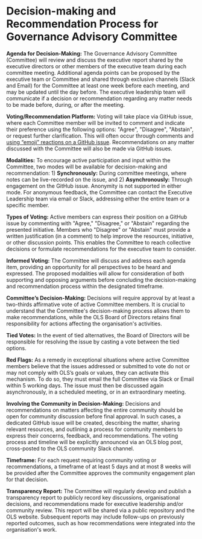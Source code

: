 # Decision-making and Recommendation Process for Governance Advisory Committee

**Agenda for Decision-Making:** The Governance Advisory Committee (Committee) will review and discuss the executive report shared by the executive directors or other members of the executive team during each committee meeting. Additional agenda points can be proposed by the executive team or Committee and shared through exclusive channels (Slack and Email) for the Committee at least one week before each meeting, and may be updated until the day before. The executive leadership team will communicate if a decision or recommendation regarding any matter needs to be made before, during, or after the meeting.

**Voting/Recommendation Platform:** Voting will take place via GitHub issue, where each Committee member will be invited to comment and indicate their preference using the following options: "Agree", "Disagree", "Abstain", or request further clarification. This will often occur through comments and [using “emoji” reactions on a GitHub issue](https://github.blog/news-insights/product-news/add-reactions-to-pull-requests-issues-and-comments/). Recommendations on any matter discussed with the Committee will also be made via GitHub issues.

**Modalities:** To encourage active participation and input within the Committee, two modes will be available for decision-making and recommendation: 1) **Synchronously:** During committee meetings, where notes can be live-recorded on the issue, and 2) **Asynchronously:** Through engagement on the GitHub issue.
Anonymity is not supported in either mode. For anonymous feedback, the Committee can contact the Executive Leadership team via email or Slack, addressing either the entire team or a specific member.

**Types of Voting:** Active members can express their position on a GitHub issue by commenting with "Agree," "Disagree," or "Abstain" regarding the presented initiative. Members who "Disagree" or "Abstain" must provide a written justification (in a comment) to help improve the resources, initiative, or other discussion points. This enables the Committee to reach collective decisions or formulate recommendations for the executive team to consider.

**Informed Voting:** The Committee will discuss and address each agenda item, providing an opportunity for all perspectives to be heard and expressed. The proposed modalities will allow for consideration of both supporting and opposing arguments before concluding the decision-making and recommendation process within the designated timeframe.

**Committee’s Decision-Making:** Decisions will require approval by at least a two-thirds affirmative vote of active Committee members. It is crucial to understand that the Committee's decision-making process allows them to make recommendations, while the OLS Board of Directors retains final responsibility for actions affecting the organisation's activities.

**Tied Votes:** In the event of tied alternatives, the Board of Directors will be responsible for resolving the issue by casting a vote between the tied options.

**Red Flags:** As a remedy in exceptional situations where active Committee members believe that the issues addressed or submitted to vote do not or may not comply with OLS’s goals or values, they can activate this mechanism. To do so, they must email the full Committee via Slack or Email within 5 working days. The issue must then be discussed again asynchronously, in a scheduled meeting, or in an extraordinary meeting.

**Involving the Community in Decision-Making:** Decisions and recommendations on matters affecting the entire community should be open for community discussion before final approval. In such cases, a dedicated GitHub issue will be created, describing the matter, sharing relevant resources, and outlining a process for community members to express their concerns, feedback, and recommendations. The voting process and timeline will be explicitly announced via an OLS blog post, cross-posted to the OLS community Slack channel.

**Timeframe:** For each request requiring community voting or recommendations, a timeframe of at least 5 days and at most 8 weeks will be provided after the Committee approves the community engagement plan for that decision.

**Transparency Report:** The Committee will regularly develop and publish a transparency report to publicly record key discussions, organisational decisions, and recommendations made for executive leadership and/or community review. This report will be shared via a public repository and the OLS website. Subsequent reports may include follow-ups on previously reported outcomes, such as how recommendations were integrated into the organisation's work.
